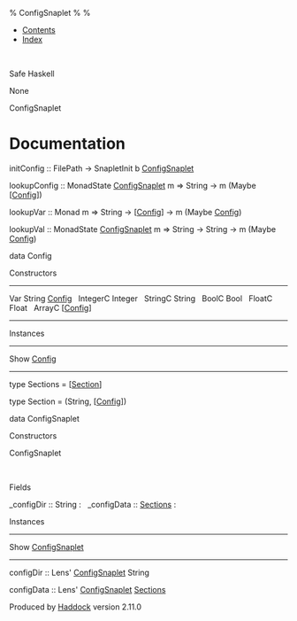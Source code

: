 % ConfigSnaplet
% 
% 

-   [Contents](index.html)
-   [Index](doc-index.html)

 

Safe Haskell

None

ConfigSnaplet

Documentation
=============

initConfig :: FilePath -\> SnapletInit b
[ConfigSnaplet](ConfigSnaplet.html#t:ConfigSnaplet)

lookupConfig :: MonadState
[ConfigSnaplet](ConfigSnaplet.html#t:ConfigSnaplet) m =\> String -\> m
(Maybe [[Config](ConfigSnaplet.html#t:Config)])

lookupVar :: Monad m =\> String -\>
[[Config](ConfigSnaplet.html#t:Config)] -\> m (Maybe
[Config](ConfigSnaplet.html#t:Config))

lookupVal :: MonadState
[ConfigSnaplet](ConfigSnaplet.html#t:ConfigSnaplet) m =\> String -\>
String -\> m (Maybe [Config](ConfigSnaplet.html#t:Config))

data Config

Constructors

  -------------------------------------------------- ---
  Var String [Config](ConfigSnaplet.html#t:Config)    
  IntegerC Integer                                    
  StringC String                                      
  BoolC Bool                                          
  FloatC Float                                        
  ArrayC [[Config](ConfigSnaplet.html#t:Config)]      
  -------------------------------------------------- ---

Instances

  -------------------------------------------- ---
  Show [Config](ConfigSnaplet.html#t:Config)    
  -------------------------------------------- ---

type Sections = [[Section](ConfigSnaplet.html#t:Section)]

type Section = (String, [[Config](ConfigSnaplet.html#t:Config)])

data ConfigSnaplet

Constructors

ConfigSnaplet

 

Fields

\_configDir :: String
:    
\_configData :: [Sections](ConfigSnaplet.html#t:Sections)
:    

Instances

  ---------------------------------------------------------- ---
  Show [ConfigSnaplet](ConfigSnaplet.html#t:ConfigSnaplet)    
  ---------------------------------------------------------- ---

configDir :: Lens' [ConfigSnaplet](ConfigSnaplet.html#t:ConfigSnaplet)
String

configData :: Lens' [ConfigSnaplet](ConfigSnaplet.html#t:ConfigSnaplet)
[Sections](ConfigSnaplet.html#t:Sections)

Produced by [Haddock](http://www.haskell.org/haddock/) version 2.11.0
